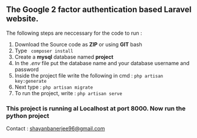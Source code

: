 ## The Google 2 factor authentication based Laravel website.

The following steps are neccessary for the code to run :

1. Download the Source code as **ZIP** or using **GIT** bash
1. Type ``` composer install```
1. Create a **mysql** database named **project**
1. In the _.env_ file put the database name and your database username and password
1. Inside the project file write the following in cmd : ```php artisan key:generate```
1. Next type : ```php artisan migrate```
1. To run the project, write : ```php artisan serve```

### This project is running al Localhost at port 8000. Now run the python project


Contact : shayanbanerjee96@gmail.com